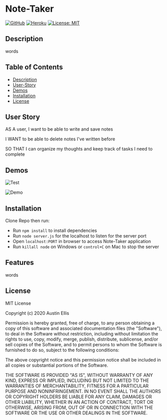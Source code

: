 # Note-Taker

[![GitHub](https://img.shields.io/badge/Made%20by-%40Adellis95-orange)](https://github.com/Adellis95/Note-Taker)
[![Heroku](https://img.shields.io/badge/Heroku-Link-red)](https://note-takeradellis95.herokuapp.com/notes)
[![License: MIT](https://img.shields.io/badge/License-MIT-yellow.svg)](https://opensource.org/licenses/MIT)

## Description

words

## Table of Contents

- [Description](#description)
- [User-Story](#user-story)
- [Demos](#demos)
- [Installation](#installation)
- [License](#license)

## User Story

AS A user, I want to be able to write and save notes

I WANT to be able to delete notes I've written before

SO THAT I can organize my thoughts and keep track of tasks I need to complete

## Demos

![Test]()

![Demo]()

## Installation

Clone Repo then run:

- Run `npm install` to install dependencies
- Run `node server.js` for the localhost to listen for the server port
- Open `localhost:PORT` in browser to access Note-Taker application
- Run `killall node` on Windows or `control+C` on Mac to stop the server

## Features

words

## License

MIT License

Copyright (c) 2020 Austin Ellis

Permission is hereby granted, free of charge, to any person obtaining a copy
of this software and associated documentation files (the "Software"), to deal
in the Software without restriction, including without limitation the rights
to use, copy, modify, merge, publish, distribute, sublicense, and/or sell
copies of the Software, and to permit persons to whom the Software is
furnished to do so, subject to the following conditions:

The above copyright notice and this permission notice shall be included in all
copies or substantial portions of the Software.

THE SOFTWARE IS PROVIDED "AS IS", WITHOUT WARRANTY OF ANY KIND, EXPRESS OR
IMPLIED, INCLUDING BUT NOT LIMITED TO THE WARRANTIES OF MERCHANTABILITY,
FITNESS FOR A PARTICULAR PURPOSE AND NONINFRINGEMENT. IN NO EVENT SHALL THE
AUTHORS OR COPYRIGHT HOLDERS BE LIABLE FOR ANY CLAIM, DAMAGES OR OTHER
LIABILITY, WHETHER IN AN ACTION OF CONTRACT, TORT OR OTHERWISE, ARISING FROM,
OUT OF OR IN CONNECTION WITH THE SOFTWARE OR THE USE OR OTHER DEALINGS IN THE
SOFTWARE.
